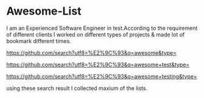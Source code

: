 # Awesome-List

I am an Experienced Software Engineer in test.According to the requirement of different clients I worked on different types of projects & made lot of bookmark different times.

https://github.com/search?utf8=%E2%9C%93&q=awesome&type=

https://github.com/search?utf8=%E2%9C%93&q=awesome+test&type=

https://github.com/search?utf8=%E2%9C%93&q=awesome+testing&type=

using these search result I collected maxium of the lists.
